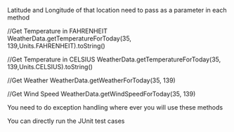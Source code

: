 
Latitude and Longitude of that location need to pass as a parameter in each method

//Get Temperature in FAHRENHEIT
WeatherData.getTemperatureForToday(35, 139,Units.FAHRENHEIT).toString()

//Get Temperature in CELSIUS
WeatherData.getTemperatureForToday(35, 139,Units.CELSIUS).toString()

//Get Weather
WeatherData.getWeatherForToday(35, 139)

//Get Wind Speed
WeatherData.getWindSpeedForToday(35, 139)

You need to do exception handling where ever you will use these methods

You can directly run the JUnit test cases